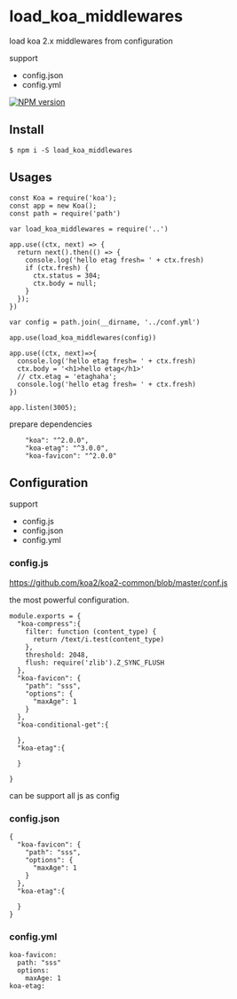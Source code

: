 # load_koa_middlewares

load koa 2.x middlewares from configuration

support 

- config.json
- config.yml 

[![NPM version](https://img.shields.io/npm/v/load_koa_middlewares.svg?style=flat-square)](https://www.npmjs.com/package/load_koa_middlewares)

## Install

```
$ npm i -S load_koa_middlewares
```

## Usages

```
const Koa = require('koa');
const app = new Koa();
const path = require('path')

var load_koa_middlewares = require('..')

app.use((ctx, next) => {
  return next().then(() => {
    console.log('hello etag fresh= ' + ctx.fresh)
    if (ctx.fresh) {
      ctx.status = 304;
      ctx.body = null;
    }
  });
})

var config = path.join(__dirname, '../conf.yml')

app.use(load_koa_middlewares(config))

app.use((ctx, next)=>{
  console.log('hello etag fresh= ' + ctx.fresh)
  ctx.body = '<h1>hello etag</h1>'
  // ctx.etag = 'etaghaha';
  console.log('hello etag fresh= ' + ctx.fresh)
})

app.listen(3005);

```

prepare dependencies

```
    "koa": "^2.0.0",
    "koa-etag": "^3.0.0",
    "koa-favicon": "^2.0.0"
```

## Configuration

support 

- config.js
- config.json
- config.yml 

### config.js

https://github.com/koa2/koa2-common/blob/master/conf.js

the most powerful configuration.

```
module.exports = { 
  "koa-compress":{
    filter: function (content_type) {
      return /text/i.test(content_type)
    },
    threshold: 2048,
    flush: require('zlib').Z_SYNC_FLUSH
  },
  "koa-favicon": {
    "path": "sss",
    "options": {
      "maxAge": 1
    }
  },
  "koa-conditional-get":{
    
  },
  "koa-etag":{
    
  }
  
}
```

can be support all js as config

### config.json

```
{
  "koa-favicon": {
    "path": "sss",
    "options": {
      "maxAge": 1
    }
  },
  "koa-etag":{
    
  }
}
```

### config.yml

```
koa-favicon:
  path: "sss"
  options:
    maxAge: 1
koa-etag:
```